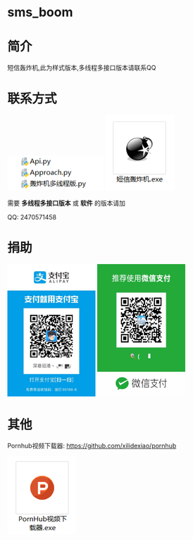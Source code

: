 # sms_boom

# 简介
短信轰炸机,此为样式版本,多线程多接口版本请联系QQ

# 联系方式

<img src="img/test.png" width="218" height="80">
<img src="img/1.png">
 
需要 **多线程多接口版本** 或 **软件** 的版本请加

QQ: 2470571458

# 捐助
<img src="img/pay.jpg" width="200px" height="300px">
<img src="img/pay2.jpg" width="200px" height="300px">

# 其他
Pornhub视频下载器: https://github.com/xilidexiao/pornhub

![pornhub](img/pornhub.png)